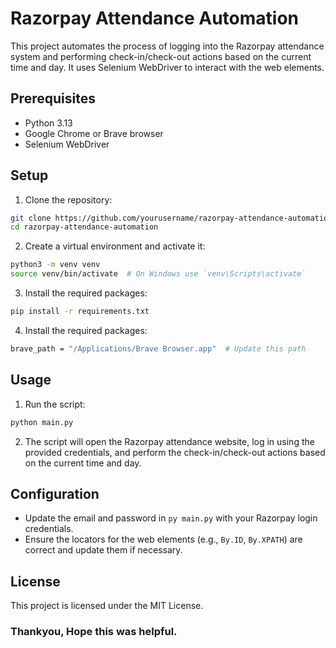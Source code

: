 # Razorpay Attendance Automation

This project automates the process of logging into the Razorpay attendance system and performing check-in/check-out actions based on the current time and day. It uses Selenium WebDriver to interact with the web elements.

## Prerequisites

- Python 3.13
- Google Chrome or Brave browser
- Selenium WebDriver

## Setup

1. Clone the repository:

```sh
git clone https://github.com/yourusername/razorpay-attendance-automation.git
cd razorpay-attendance-automation
```

2. Create a virtual environment and activate it:

```sh
python3 -m venv venv
source venv/bin/activate  # On Windows use `venv\Scripts\activate`
```

3. Install the required packages:

```sh
pip install -r requirements.txt
```

4. Install the required packages:

```sh
brave_path = "/Applications/Brave Browser.app"  # Update this path
```

## Usage

1. Run the script:

```sh
python main.py
```

2. The script will open the Razorpay attendance website, log in using the provided credentials, and perform the check-in/check-out actions based on the current time and day.

## Configuration

* Update the email and password in ```py main.py``` with your Razorpay login credentials.
* Ensure the locators for the web elements (e.g., ```By.ID```, ```By.XPATH```) are correct and update them if necessary.

## License

This project is licensed under the MIT License.

### Thankyou, Hope this was helpful.